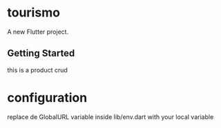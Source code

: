 # tourismo

A new Flutter project.

## Getting Started

this is a product crud 
# configuration

replace de GlobalURL variable inside lib/env.dart with your local variable
